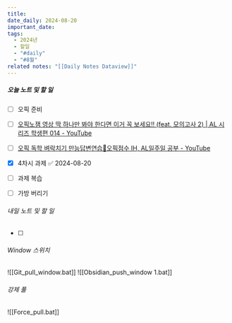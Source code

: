 ```yaml
---
title: 
date_daily: 2024-08-20
important_date: 
tags:
  - 2024년
  - 할일
  - "#daily"
  - "#8월"
related notes: "[[Daily Notes Dataview]]"
---
```

##### 오늘 노트 및 할 일 
- [ ] 오픽 준비
- [ ] [오픽노잼 영상 딱 하나만 봐야 한다면 이거 꼭 보세요!! (feat. 모의고사 2) | AL 시리즈 학생편 014 - YouTube](https://www.youtube.com/watch?v=VB_0XOmqfAA&t=270s)
- [ ] [오픽 독학 벼락치기 만능답변연습🍁오픽점수 IH, AL일주일 공부 - YouTube](https://www.youtube.com/watch?v=1bKHC-fV4ak&t=2s)
- [x] 4차시 과제 ✅ 2024-08-20
- [ ] 과제 복습
- [ ] 가방 버리기




###### 내일 노트 및 할 일
- [ ] 


######  Window 스위치
![[Git_pull_window.bat]]
![[Obsidian_push_window 1.bat]]



###### 강제 풀
![[Force_pull.bat]]
